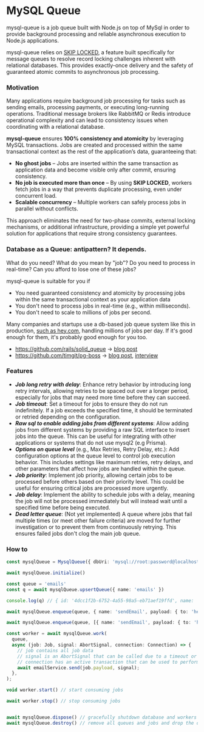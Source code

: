 # MySQL Queue

mysql-queue is a job queue built with Node.js on top of MySql in order to provide background processing and reliable
asynchronous execution to Node.js applications.

mysql-queue relies
on [SKIP LOCKED](https://dev.mysql.com/blog-archive/mysql-8-0-1-using-skip-locked-and-nowait-to-handle-hot-rows/), a
feature built specifically for message queues to resolve record locking challenges
inherent with relational databases. This provides exactly-once delivery and the safety of guaranteed atomic commits to
asynchronous job processing.

### Motivation

Many applications require background job processing for tasks such as sending emails, processing payments, or executing
long-running operations. Traditional message brokers like RabbitMQ or Redis introduce operational complexity and can
lead to consistency issues when coordinating with a relational database.

**mysql-queue** ensures **100% consistency and atomicity** by leveraging MySQL transactions. Jobs are created and
processed within the same transactional context as the rest of the application’s data, guaranteeing that:

- **No ghost jobs** – Jobs are inserted within the same transaction as application data and become visible only after
  commit, ensuring consistency.
- **No job is executed more than once** – By using **SKIP LOCKED**, workers fetch jobs in a way that prevents duplicate
  processing, even under concurrent load.
- **Scalable concurrency** – Multiple workers can safely process jobs in parallel without conflicts.

This approach eliminates the need for two-phase commits, external locking mechanisms, or additional infrastructure,
providing a simple yet powerful solution for applications that require strong consistency guarantees.

### Database as a Queue: antipattern? It depends.

What do you need? What do you mean by "job"? Do you need to process in real-time? Can you afford to lose one of these
jobs?

mysql-queue is suitable for you if

- You need guaranteed consistency and atomicity by processing jobs within the same transactional context as your
  application data
- You don't need to process jobs in real-time (e.g., within milliseconds).
- You don't need to scale to millions of jobs per second.

Many companies and startups use a db-based job queue system like this in
production, [such as hey.com](https://x.com/dhh/status/1735724818052604024), handling millions
of jobs per day. If it's good enough for them, it's probably good enough for you too.

- https://github.com/rails/solid_queue -> [blog post](https://dev.37signals.com/solid-queue-v1-0/)
- https://github.com/timgit/pg-boss -> [blog post](https://wasp.sh/blog/2022/06/15/jobs-feature-announcement), [interview](https://wasp.sh/blog/2024/09/03/OS-builders-interview-with-tim-jones-pgboss)

### Features

- **_Job long retry with delay_**: Enhance retry behavior by introducing long retry intervals, allowing retries to be spaced
  out over a longer period, especially for jobs that may need more time before they can succeed.
- **_Job timeout_**: Set a timeout for jobs to ensure they do not run indefinitely. If a job exceeds the specified time, it
  should be terminated or retried depending on the configuration.
- **_Raw sql to enable adding jobs from different systems_**: Allow adding jobs from different systems by
  providing a raw SQL interface to insert jobs into the queue. This can be useful for integrating with other
  applications or systems that do not use mysql2 (e.g Prisma).
- **_Options on queue level_** (e.g., Max Retries, Retry Delay, etc.): Add configuration options at the queue level to
  control job execution behavior. This includes settings like maximum retries, retry delays, and other parameters that
  affect how jobs are handled within the queue.
- **_Job priority_**: Implement job priority, allowing certain jobs to be processed before others based on their priority
  level. This could be useful for ensuring critical jobs are processed more urgently.
- **_Job delay_**: Implement the ability to schedule jobs with a delay, meaning the job will not be processed immediately
  but will instead wait until a specified time before being executed.
- **_Dead letter queue_**: (Not yet implemented) A queue where jobs that fail multiple times (or meet other failure
  criteria) are moved for further investigation or to prevent them from continuously retrying. This ensures failed jobs
  don't clog the main job queue.

### How to

```typescript
const mysqlQueue = MysqlQueue({ dbUri: 'mysql://root:password@localhost:3306/serenis' })

await mysqlQueue.initialize()

const queue = 'emails'
const q = await mysqlQueue.upsertQueue({ name: 'emails' })

console.log(q) // { id: '4dcc1f2b-6752-4a55-98a5-eb71aef19ffd', name: 'emails', backoffMultiplier: 2, maxRetries: 3, minDelayMs: 1000, maxDurationMs: 5000 }

await mysqlQueue.enqueue(queue, { name: 'sendEmail', payload: { to: 'hello@serenis.it' } })

await mysqlQueue.enqueue(queue, [{ name: 'sendEmail', payload: { to: 'hello@serenis.it' } }])

const worker = await mysqlQueue.work(
  queue,
  async (job: Job, signal: AbortSignal, connection: Connection) => {
    // job contains all job data
    // signal is an AbortSignal that can be called due to a timeout or a worker stop
    // connection has an active transaction that can be used to perform additional operations in the same transaction
    await emailService.send(job.payload, signal);
  },
);

void worker.start() // start consuming jobs

await worker.stop() // stop consuming jobs


await mysqlQueue.dispose() // gracefully shutdown database and workers
await mysqlQueue.destroy() // remove all queues and jobs and drop the database

```
